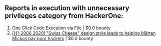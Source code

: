 ## Reports in execution with unnecessary privileges category from HackerOne:
1. [One Click Code Execution via File](https://hackerone.com/reports/822609) | $0.0 bounty
2. [[H1-2006 2020]  "Swiss Cheese" design style leads to helping Mårten Mickos pay poor hackers](https://hackerone.com/reports/890272) | $0.0 bounty